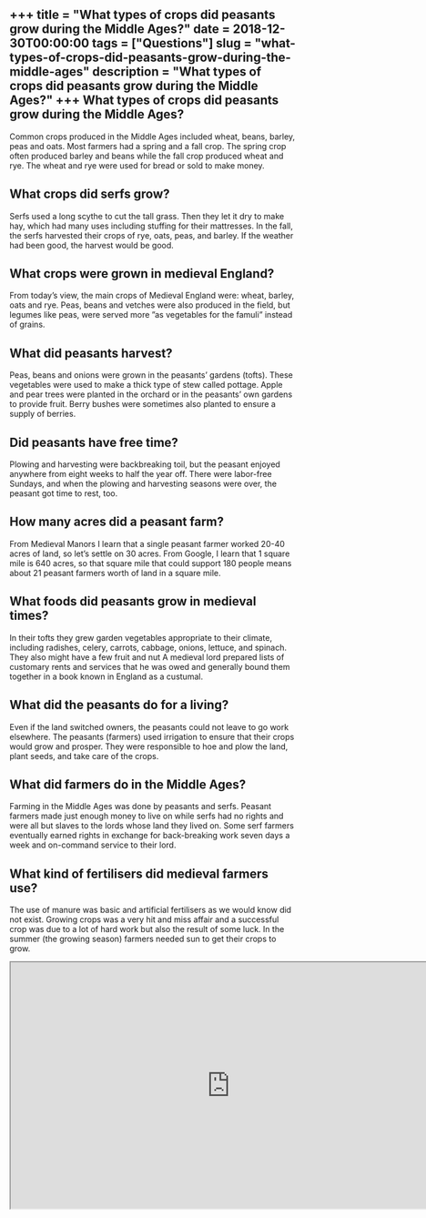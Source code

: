 +++
title = "What types of crops did peasants grow during the Middle Ages?"
date = 2018-12-30T00:00:00
tags = ["Questions"]
slug = "what-types-of-crops-did-peasants-grow-during-the-middle-ages"
description = "What types of crops did peasants grow during the Middle Ages?"
+++
What types of crops did peasants grow during the Middle Ages?
-------------------------------------------------------------

Common crops produced in the Middle Ages included wheat, beans, barley, peas and oats. Most farmers had a spring and a fall crop. The spring crop often produced barley and beans while the fall crop produced wheat and rye. The wheat and rye were used for bread or sold to make money.

What crops did serfs grow?
--------------------------

Serfs used a long scythe to cut the tall grass. Then they let it dry to make hay, which had many uses including stuffing for their mattresses. In the fall, the serfs harvested their crops of rye, oats, peas, and barley. If the weather had been good, the harvest would be good.

What crops were grown in medieval England?
------------------------------------------

From today’s view, the main crops of Medieval England were: wheat, barley, oats and rye. Peas, beans and vetches were also produced in the field, but legumes like peas, were served more ”as vegetables for the famuli” instead of grains.

What did peasants harvest?
--------------------------

Peas, beans and onions were grown in the peasants’ gardens (tofts). These vegetables were used to make a thick type of stew called pottage. Apple and pear trees were planted in the orchard or in the peasants’ own gardens to provide fruit. Berry bushes were sometimes also planted to ensure a supply of berries.

Did peasants have free time?
----------------------------

Plowing and harvesting were backbreaking toil, but the peasant enjoyed anywhere from eight weeks to half the year off. There were labor-free Sundays, and when the plowing and harvesting seasons were over, the peasant got time to rest, too.

How many acres did a peasant farm?
----------------------------------

From Medieval Manors I learn that a single peasant farmer worked 20-40 acres of land, so let’s settle on 30 acres. From Google, I learn that 1 square mile is 640 acres, so that square mile that could support 180 people means about 21 peasant farmers worth of land in a square mile.

What foods did peasants grow in medieval times?
-----------------------------------------------

In their tofts they grew garden vegetables appropriate to their climate, including radishes, celery, carrots, cabbage, onions, lettuce, and spinach. They also might have a few fruit and nut A medieval lord prepared lists of customary rents and services that he was owed and generally bound them together in a book known in England as a custumal.

What did the peasants do for a living?
--------------------------------------

Even if the land switched owners, the peasants could not leave to go work elsewhere. The peasants (farmers) used irrigation to ensure that their crops would grow and prosper. They were responsible to hoe and plow the land, plant seeds, and take care of the crops.

What did farmers do in the Middle Ages?
---------------------------------------

Farming in the Middle Ages was done by peasants and serfs. Peasant farmers made just enough money to live on while serfs had no rights and were all but slaves to the lords whose land they lived on. Some serf farmers eventually earned rights in exchange for back-breaking work seven days a week and on-command service to their lord.

What kind of fertilisers did medieval farmers use?
--------------------------------------------------

The use of manure was basic and artificial fertilisers as we would know did not exist. Growing crops was a very hit and miss affair and a successful crop was due to a lot of hard work but also the result of some luck. In the summer (the growing season) farmers needed sun to get their crops to grow.

<iframe allow="accelerometer; autoplay; clipboard-write; encrypted-media; gyroscope; picture-in-picture" allowfullscreen="" class="__youtube_prefs__  epyt-is-override  no-lazyload" data-no-lazy="1" data-origheight="433" data-origwidth="770" data-skipgform_ajax_framebjll="" height="433" id="_ytid_57906" loading="lazy" src="https://www.youtube.com/embed/zAFnTF8FwF8?enablejsapi=1&autoplay=0&cc_load_policy=0&cc_lang_pref=&iv_load_policy=1&loop=0&modestbranding=0&rel=1&fs=1&playsinline=0&autohide=2&theme=dark&color=red&controls=1&" title="YouTube player" width="770"></iframe>